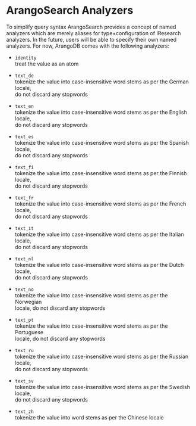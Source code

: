ArangoSearch Analyzers
======================

To simplify query syntax ArangoSearch provides a concept of named analyzers
which are merely aliases for type+configuration of IResearch analyzers.  In the
future, users will be able to specify their own named analyzers.  For now,
ArangoDB comes with the following analyzers:

- `identity`<br/>
  treat the value as an atom

- `text_de`<br/>
  tokenize the value into case-insensitive word stems as per the German locale,<br/>
  do not discard any stopwords

- `text_en`<br/>
  tokenize the value into case-insensitive word stems as per the English locale,<br/>
  do not discard any stopwords

- `text_es`<br/>
  tokenize the value into case-insensitive word stems as per the Spanish locale,<br/>
  do not discard any stopwords

- `text_fi`<br/>
  tokenize the value into case-insensitive word stems as per the Finnish locale,<br/>
  do not discard any stopwords

- `text_fr`<br/>
  tokenize the value into case-insensitive word stems as per the French locale,<br/>
  do not discard any stopwords

- `text_it`<br/>
  tokenize the value into case-insensitive word stems as per the Italian locale,<br/>
  do not discard any stopwords

- `text_nl`<br/>
  tokenize the value into case-insensitive word stems as per the Dutch locale,<br/>
  do not discard any stopwords

- `text_no`<br/>
  tokenize the value into case-insensitive word stems as per the Norwegian<br/>
  locale, do not discard any stopwords

- `text_pt`<br/>
  tokenize the value into case-insensitive word stems as per the Portuguese<br/>
  locale, do not discard any stopwords

- `text_ru`<br/>
  tokenize the value into case-insensitive word stems as per the Russian locale,<br/>
  do not discard any stopwords

- `text_sv`<br/>
  tokenize the value into case-insensitive word stems as per the Swedish locale,<br/>
  do not discard any stopwords

- `text_zh`<br/>
  tokenize the value into word stems as per the Chinese locale
